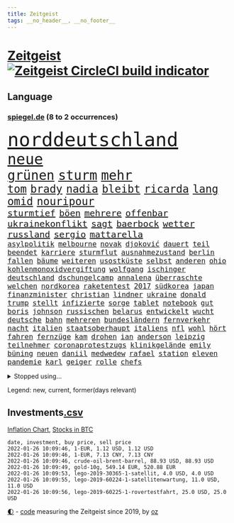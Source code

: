 ```yaml
---
title: Zeitgeist
tags: __no_header__, __no_footer__
---
```


# [Zeitgeist](https://oliz.io/zeitgeist/) [![Zeitgeist CircleCI build indicator](https://circleci.com/gh/ooz/zeitgeist.svg?style=shield)](https://circleci.com/gh/ooz/zeitgeist)

## Language

<h3><a href="https://www.spiegel.de" target="_blank">spiegel.de</a> (8 to 2 occurrences)</h3>
<p style="font-family:monospace">
<span style="font-size:32pt"><a href="news_links.html#norddeutschland" class="current">norddeutschland</a></span>
<br>
<span style="font-size:25pt"><a href="news_links.html#neue" class="current">neue</a></span>
<br>
<span style="font-size:22pt"><a href="news_links.html#grünen" class="current">grünen</a></span>
<span style="font-size:22pt"><a href="news_links.html#sturm" class="current">sturm</a></span>
<span style="font-size:22pt"><a href="news_links.html#mehr" class="current">mehr</a></span>
<br>
<span style="font-size:18pt"><a href="news_links.html#tom" class="current">tom</a></span>
<span style="font-size:18pt"><a href="news_links.html#brady" class="current">brady</a></span>
<span style="font-size:18pt"><a href="news_links.html#nadia" class="new">nadia</a></span>
<span style="font-size:18pt"><a href="news_links.html#bleibt" class="current">bleibt</a></span>
<span style="font-size:18pt"><a href="news_links.html#ricarda" class="current">ricarda</a></span>
<span style="font-size:18pt"><a href="news_links.html#lang" class="current">lang</a></span>
<span style="font-size:18pt"><a href="news_links.html#omid" class="current">omid</a></span>
<span style="font-size:18pt"><a href="news_links.html#nouripour" class="current">nouripour</a></span>
<br>
<span style="font-size:15pt"><a href="news_links.html#sturmtief" class="new">sturmtief</a></span>
<span style="font-size:15pt"><a href="news_links.html#böen" class="new">böen</a></span>
<span style="font-size:15pt"><a href="news_links.html#mehrere" class="current">mehrere</a></span>
<span style="font-size:15pt"><a href="news_links.html#offenbar" class="current">offenbar</a></span>
<span style="font-size:15pt"><a href="news_links.html#ukrainekonflikt" class="current">ukrainekonflikt</a></span>
<span style="font-size:15pt"><a href="news_links.html#sagt" class="current">sagt</a></span>
<span style="font-size:15pt"><a href="news_links.html#baerbock" class="current">baerbock</a></span>
<span style="font-size:15pt"><a href="news_links.html#wetter" class="current">wetter</a></span>
<span style="font-size:15pt"><a href="news_links.html#russland" class="current">russland</a></span>
<span style="font-size:15pt"><a href="news_links.html#sergio" class="current">sergio</a></span>
<span style="font-size:15pt"><a href="news_links.html#mattarella" class="new">mattarella</a></span>
<br>
<span style="font-size:12pt"><a href="news_links.html#asylpolitik" class="current">asylpolitik</a></span>
<span style="font-size:12pt"><a href="news_links.html#melbourne" class="current">melbourne</a></span>
<span style="font-size:12pt"><a href="news_links.html#novak" class="current">novak</a></span>
<span style="font-size:12pt"><a href="news_links.html#djoković" class="current">djoković</a></span>
<span style="font-size:12pt"><a href="news_links.html#dauert" class="current">dauert</a></span>
<span style="font-size:12pt"><a href="news_links.html#teil" class="current">teil</a></span>
<span style="font-size:12pt"><a href="news_links.html#beendet" class="current">beendet</a></span>
<span style="font-size:12pt"><a href="news_links.html#karriere" class="current">karriere</a></span>
<span style="font-size:12pt"><a href="news_links.html#sturmflut" class="new">sturmflut</a></span>
<span style="font-size:12pt"><a href="news_links.html#ausnahmezustand" class="current">ausnahmezustand</a></span>
<span style="font-size:12pt"><a href="news_links.html#berlin" class="current">berlin</a></span>
<span style="font-size:12pt"><a href="news_links.html#fallen" class="current">fallen</a></span>
<span style="font-size:12pt"><a href="news_links.html#bäume" class="current">bäume</a></span>
<span style="font-size:12pt"><a href="news_links.html#weiteren" class="current">weiteren</a></span>
<span style="font-size:12pt"><a href="news_links.html#usostküste" class="new">usostküste</a></span>
<span style="font-size:12pt"><a href="news_links.html#selbst" class="current">selbst</a></span>
<span style="font-size:12pt"><a href="news_links.html#anderen" class="current">anderen</a></span>
<span style="font-size:12pt"><a href="news_links.html#ohio" class="new">ohio</a></span>
<span style="font-size:12pt"><a href="news_links.html#kohlenmonoxidvergiftung" class="current">kohlenmonoxidvergiftung</a></span>
<span style="font-size:12pt"><a href="news_links.html#wolfgang" class="current">wolfgang</a></span>
<span style="font-size:12pt"><a href="news_links.html#ischinger" class="new">ischinger</a></span>
<span style="font-size:12pt"><a href="news_links.html#deutschland" class="current">deutschland</a></span>
<span style="font-size:12pt"><a href="news_links.html#dschungelcamp" class="current">dschungelcamp</a></span>
<span style="font-size:12pt"><a href="news_links.html#annalena" class="current">annalena</a></span>
<span style="font-size:12pt"><a href="news_links.html#überraschte" class="current">überraschte</a></span>
<span style="font-size:12pt"><a href="news_links.html#welchen" class="current">welchen</a></span>
<span style="font-size:12pt"><a href="news_links.html#nordkorea" class="current">nordkorea</a></span>
<span style="font-size:12pt"><a href="news_links.html#raketentest" class="new">raketentest</a></span>
<span style="font-size:12pt"><a href="news_links.html#2017" class="current">2017</a></span>
<span style="font-size:12pt"><a href="news_links.html#südkorea" class="current">südkorea</a></span>
<span style="font-size:12pt"><a href="news_links.html#japan" class="current">japan</a></span>
<span style="font-size:12pt"><a href="news_links.html#finanzminister" class="current">finanzminister</a></span>
<span style="font-size:12pt"><a href="news_links.html#christian" class="current">christian</a></span>
<span style="font-size:12pt"><a href="news_links.html#lindner" class="current">lindner</a></span>
<span style="font-size:12pt"><a href="news_links.html#ukraine" class="current">ukraine</a></span>
<span style="font-size:12pt"><a href="news_links.html#donald" class="current">donald</a></span>
<span style="font-size:12pt"><a href="news_links.html#trump" class="current">trump</a></span>
<span style="font-size:12pt"><a href="news_links.html#stellt" class="current">stellt</a></span>
<span style="font-size:12pt"><a href="news_links.html#infizierte" class="current">infizierte</a></span>
<span style="font-size:12pt"><a href="news_links.html#sorge" class="current">sorge</a></span>
<span style="font-size:12pt"><a href="news_links.html#tablet" class="new">tablet</a></span>
<span style="font-size:12pt"><a href="news_links.html#notebook" class="new">notebook</a></span>
<span style="font-size:12pt"><a href="news_links.html#gut" class="current">gut</a></span>
<span style="font-size:12pt"><a href="news_links.html#boris" class="current">boris</a></span>
<span style="font-size:12pt"><a href="news_links.html#johnson" class="current">johnson</a></span>
<span style="font-size:12pt"><a href="news_links.html#russischen" class="current">russischen</a></span>
<span style="font-size:12pt"><a href="news_links.html#belarus" class="current">belarus</a></span>
<span style="font-size:12pt"><a href="news_links.html#entwickelt" class="current">entwickelt</a></span>
<span style="font-size:12pt"><a href="news_links.html#wucht" class="current">wucht</a></span>
<span style="font-size:12pt"><a href="news_links.html#deutsche" class="current">deutsche</a></span>
<span style="font-size:12pt"><a href="news_links.html#bahn" class="current">bahn</a></span>
<span style="font-size:12pt"><a href="news_links.html#mehreren" class="current">mehreren</a></span>
<span style="font-size:12pt"><a href="news_links.html#bundesländern" class="current">bundesländern</a></span>
<span style="font-size:12pt"><a href="news_links.html#fernverkehr" class="current">fernverkehr</a></span>
<span style="font-size:12pt"><a href="news_links.html#nacht" class="current">nacht</a></span>
<span style="font-size:12pt"><a href="news_links.html#italien" class="current">italien</a></span>
<span style="font-size:12pt"><a href="news_links.html#staatsoberhaupt" class="current">staatsoberhaupt</a></span>
<span style="font-size:12pt"><a href="news_links.html#italiens" class="current">italiens</a></span>
<span style="font-size:12pt"><a href="news_links.html#nfl" class="current">nfl</a></span>
<span style="font-size:12pt"><a href="news_links.html#wohl" class="current">wohl</a></span>
<span style="font-size:12pt"><a href="news_links.html#hört" class="current">hört</a></span>
<span style="font-size:12pt"><a href="news_links.html#fahren" class="current">fahren</a></span>
<span style="font-size:12pt"><a href="news_links.html#fernzüge" class="current">fernzüge</a></span>
<span style="font-size:12pt"><a href="news_links.html#kam" class="current">kam</a></span>
<span style="font-size:12pt"><a href="news_links.html#drohen" class="current">drohen</a></span>
<span style="font-size:12pt"><a href="news_links.html#ian" class="current">ian</a></span>
<span style="font-size:12pt"><a href="news_links.html#anderson" class="current">anderson</a></span>
<span style="font-size:12pt"><a href="news_links.html#leipzig" class="current">leipzig</a></span>
<span style="font-size:12pt"><a href="news_links.html#teilnehmer" class="current">teilnehmer</a></span>
<span style="font-size:12pt"><a href="news_links.html#coronaprotestzugs" class="new">coronaprotestzugs</a></span>
<span style="font-size:12pt"><a href="news_links.html#klinikgelände" class="new">klinikgelände</a></span>
<span style="font-size:12pt"><a href="news_links.html#emily" class="current">emily</a></span>
<span style="font-size:12pt"><a href="news_links.html#büning" class="current">büning</a></span>
<span style="font-size:12pt"><a href="news_links.html#neuen" class="current">neuen</a></span>
<span style="font-size:12pt"><a href="news_links.html#daniil" class="current">daniil</a></span>
<span style="font-size:12pt"><a href="news_links.html#medwedew" class="current">medwedew</a></span>
<span style="font-size:12pt"><a href="news_links.html#rafael" class="current">rafael</a></span>
<span style="font-size:12pt"><a href="news_links.html#station" class="current">station</a></span>
<span style="font-size:12pt"><a href="news_links.html#eleven" class="new">eleven</a></span>
<span style="font-size:12pt"><a href="news_links.html#pandemie" class="current">pandemie</a></span>
<span style="font-size:12pt"><a href="news_links.html#karl" class="current">karl</a></span>
<span style="font-size:12pt"><a href="news_links.html#geiger" class="current">geiger</a></span>
<span style="font-size:12pt"><a href="news_links.html#rolle" class="current">rolle</a></span>
<span style="font-size:12pt"><a href="news_links.html#chefs" class="current">chefs</a></span>
</p>
<details>
<summary>Stopped using...</summary>
<p class="former" style="font-size:12pt">
lukaschenko(466) wein(466) erfahrung(465) normal(465) 150(464) april(464) pause(464) philippinen(464) stimmt(464) vorstand(464) geschrieben(463) jan(463) software(463) verstöße(463) coronaimpfstoffe(462) demonstration(462) gewaltsam(462) intensivbetten(462) verpflichtet(462) ausgezeichnet(461) begeistern(461) bielefeld(461) locken(461) mannes(461) missachtet(461) polizist(461) reisende(461) serien(461) spielraum(461) vergangene(461) vermehrt(461) verriet(461) zunehmend(461) 50000(460) ausländische(460) befand(460) bewertet(460) bot(460) braun(460) dietmar(460) finanzaufsicht(460) formel(460) humor(460) infizierten(460) jüdische(460) konzept(460) live(460) rechtsextremisten(460) schwierigen(460) teslachef(460) umdenken(460) vermeintliche(460) verwirrung(460) zunehmende(460) appelliert(459) ber(459) bernd(459) beschimpft(459) bittere(459) blickt(459) day(459) entschuldigen(459) gipfel(459) keller(459) kontrolliert(459) lisa(459) lohnt(459) stolz(459) suchte(459) beschäftigten(458) florian(458) frühen(458) guter(458) künstler(458) nahmen(458) regisseurin(458) schweigen(458) terrormiliz(458) unmöglich(458) verzögert(458) who(458) zuerst(458) 2015(457) angespannt(457) aufnehmen(457) bahnhof(457) dementiert(457) dubai(457) englische(457) geheimnis(457) merkels(457) oberste(457) persönlichen(457) reform(457) rest(457) stets(457) wahlsieg(457) öffnen(457) and(456) bremst(456) ehren(456) einziges(456) enthüllt(456) golf(456) ifoinstitut(456) klubs(456) kriminellen(456) moderna(456) razzien(456) stoppte(456) verbringen(456) weltwirtschaft(456) abwehr(455) afrika(455) bußgeld(455) coronaschnelltests(455) doku(455) maßnahme(455) meint(455) minute(455) überreste(455) abstimmen(454) abzug(454) argumente(454) ausreichend(454) coach(454) durchsuchungen(454) ermöglichen(454) finanziell(454) häufen(454) mitternacht(454) reul(454) schulze(454) themen(454) eugh(453) fernen(453) gewerkschaft(453) maximal(453) on(453) passen(453) passieren(453) philip(453) spanischen(453) strengere(453) unterzeichnet(453) öffentlichkeit(453) meist(452) reichte(452) trennung(452) umgehend(452) voraus(452) werke(452) 10(451) bloß(451) feiertagen(451) geräte(451) medikamente(451) umstrittenes(451) virologen(451) 65(450) dürfe(450) freigestellt(450) gesprengt(450) richtung(450) verbessert(450) zählen(450) aufruf(449) bewegen(449) big(449) bodo(449) geflogen(449) gelsenkirchen(449) grundlage(449) männliche(449) nahezu(449) claudia(448) juni(448) veranstaltungen(448) büro(447) gebe(447) gerechnet(447) nase(447) nutzt(447) oppositionelle(447) sehnsucht(447) sendung(447) vorgaben(447) aufgegeben(446) dfbelf(446) enge(446) erwarten(446) gespalten(446) half(446) inszeniert(446) sinn(446) türkischen(446) einnahmen(445) unterschied(445) verfassung(445) e(444) eurecht(444) kommentare(444) krawallen(444) biontech(443) fortgesetzt(443) haftbefehl(443) produzieren(443) tragödie(443) wahren(443) zimmer(443) abkehr(442) band(442) bob(442) herr(442) liefen(442) nah(442) schumacher(442) führenden(440) mick(440) mission(440) pipeline(440) dran(439) engpässe(439) erfolgreichsten(439) euaustritt(439) vorgegangen(439) auftritte(438) duisburg(438) geöffnet(438) motor(438) fliegt(437) iphone(437) nachweis(437) vorteile(437) panik(436) beitrag(435) drängen(435) erwachsene(435) fürth(435) samstagmorgen(435) aufhalten(434) bremsen(434) indirekt(434) limit(434) papier(434) stimmten(434) top(434) bangt(433) bürgerinnen(433) helge(433) heutigen(433) unterm(433) vorgeführt(433) ökonomen(433) abstieg(432) bartsch(432) erfährt(432) verfügbar(432) fertig(430) mitarbeiterin(430) abhängig(429) apps(429) landesweit(429) brasilianische(428) klöckner(428) landwirtschaft(428) coronaauflagen(427) gesetzliche(426) nirgendwo(426) wütende(425) bester(424) kassieren(421) angewiesen(418) spiegelredakteur(418) rückblick(416) coronaimpfungen(415) reportage(414) trauma(414) geflohen(410) gegenmaßnahmen(409) engen(408) nächstes(407) ungewöhnlichen(404) beworben(402) schweine(401) 85(400) bist(399) häuslicher(399) psychischen(399) lockern(398) schwimmen(397) zweck(397) quadratmeter(396) ausgemacht(394) rolf(394) erzieher(392) hitler(391) last(391) billiger(390) gesundheitsministers(389) pfleger(384) stiko(378) nordosten(375) dankt(374) spannung(373) londons(371) impft(361) niederländer(360) schlaf(357) jagt(354) amazons(350) währung(347) autobauer(346) gemüse(342) oberhaupt(337) bekannter(333) v(328) verlusten(327) containerschiff(326) magische(325) kleinstadt(322) sahra(319) wagenknecht(319) kannte(318) chile(317) josef(315) strich(313) begleitete(310) hilferuf(308) niemals(305) universitäten(303) happy(295) erlaubnis(291) henning(289) reisenden(283) mitverantwortlich(279) impfziel(278) sophia(274) fühle(271) geehrt(263) westlichen(263) ladesäulen(259) rückzahlung(259) umständen(258) umwelthilfe(258) reichtum(257) fußballnationalmannschaft(252) raúl(251) entschädigungen(250) forschende(250) durchsuchung(246) handys(241) ungerecht(241) etlichen(240) künstlichen(239) potsdamer(237) regierungskoalition(236) badewanne(235) freigegeben(233) auszusetzen(232) dauerregen(231) radikalislamischen(229) 2008(228) tendenzen(228) vertrieben(228) jemanden(227) impfquoten(226) unglaublich(226) flohen(220) entstand(218) gesichtet(218) parlamentswahlen(218) impfskeptiker(217) laute(216) riesiger(216) antisemitischer(215) erlebnisse(215) konzepte(215) millionenstadt(214) echt(213) my(213) zuwanderung(213) fehlte(211) rohstoffe(211) 14jährige(209) angeblichem(208) bürgern(207) wagens(207) spaziergänger(206) geflüchtet(205) britta(203) spezialeinheit(203) aktueller(200) finder(200) publikumsliebling(200) bergab(199) notwendig(199) arte(198) flüchtet(198) rereportage(198) hessische(196) getrieben(195) neumünster(194) gegenspieler(193) schlimmeres(192) besuchte(191) virologin(191) friedensnobelpreisträger(188) bang(187) ausgerückt(186) tornado(186) kolumnistin(184) verwenden(184) grenzkontrollen(182) gorillas(179) selbstmordanschlag(179) ralf(178) rechtens(178) thomalla(178) bafin(177) komponist(177) lehrergewerkschaft(177) bedient(176) verunsichert(176) cartoonisten(175) luke(174) operiert(173) vorfreude(173) eingefahren(172) elfjähriger(172) leblos(172) lied(172) ostseepipeline(172) perfekten(172) weltranglistenerste(172) zweijähriger(171) absitzen(170) verkehrssicherheit(170) wdr(170) gelaufen(167) oh(166) rohstoff(166) brasilianischen(165) inszenieren(165) zögert(165) usunternehmen(164) gelohnt(162) islamische(162) astronomie(161) bewerbung(161) erzieherinnen(161) erweisen(160) ahrtal(159) handelsverband(158) akzeptiert(157) gerichts(157) romy(157) highlights(156) löwen(156) entlastung(155) schwimmt(154) syrische(153) versäumt(153) aspekte(152) nicole(151) besitzen(150) demonstrierten(150) genießt(150) meterhohe(149) vorrang(149) rätselhafte(148) beck(147) bemerkbar(147) haas(146) lebenden(146) pfefferspray(146) 1992(145) simulieren(145) funktionierte(144) stonehenge(144) fahrerinnen(141) hartnäckig(141) längste(141) leib(140) uwe(139) geldscheinen(138) waffengewalt(138) entfliehen(137) siegfried(137) verbrannt(137) 15jährigen(136) anlage(136) düpiert(136) moderner(136) realität(136) verteuern(136) geschenke(135) lieferprobleme(135) vollen(135) neugeborenen(134) forschern(133) liebsten(133) großartig(132) händen(132) schürt(132) befürchtungen(131) größen(131) gesundheitswesen(130) bußgelder(129) dargestellt(129) antrieb(127) masters(127) mitmachen(127) überfahrt(127) nachmittag(126) olympique(126) gemeinschaft(125) samira(125) somalia(125) taxi(124) fahndung(123) hilfsorganisationen(123) verwechselt(123) 97(122) hero(122) ingenieur(122) erreichte(121) 2gregeln(120) aufzugeben(120) delivery(120) meldeten(120) stranden(120) angeführt(119) integration(118) vollstreckt(118) ägäis(118) anrufen(117) lateinamerika(117) lyon(117) wirbelsturm(117) abtreibungsrecht(116) fehleinschätzung(116) wiederholung(116) hauptrolle(114) offene(114) anheben(113) offensiv(113) hoffnungsträger(112) innensenator(112) coronainfektionszahlen(111) durchbrechen(111) fehlender(111) samar(111) sima(111) epstein(110) erwirtschaftet(110) agenten(109) bürgerkriegs(109) koalitionsvertrag(109) mandela(109) na(109) zuständigen(109) absteiger(108) newcastle(108) saudischen(108) überfallen(108) abgehalten(107) großbank(107) strategien(107) abgeschreckt(106) anton(106) aufregendes(106) dokumentiert(106) hierzulande(106) militärischer(106) pflegekraft(106) rotgrünroten(106) dschihadisten(105) ngo(105) wertet(105) auflage(103) gruß(103) kursieren(103) satelliten(103) vornamen(103) 81jährige(102) impfnachweise(102) kanarischen(102) verkehrspolitik(102) zürich(102) älteste(102) demut(101) strategischen(101) solidarisch(100) umsonst(100) zurückgemeldet(100) bewaffneter(99) cumbre(99) verpflichtend(99) vieja(99) hussein(97) kunstwerke(97) 15000(96) gezielte(96) kapitänin(96) mockridge(96) rucksack(96) berlinbrandenburg(95) beruhigen(95) geschäfts(95) ice(95) redet(95) xavier(95) darstellen(94) englisch(94) hadern(94) jacqueline(94) rheinischen(94) direkte(93) fahrgäste(93) wanderers(93) batman(92) ferrari(92) inhalt(92) bettina(91) finanzmarkt(91) abrupt(90) globales(90) kaltem(90) maserati(90) schlafzimmer(90) schulunterricht(90) suggeriert(90) twittert(90) unschuld(90) verordnet(90) briefe(89) jahrhunderts(89) japanischer(89) kongo(89) menschenrechten(89) millionär(89) erschießen(88) fdpvize(88) managerin(88) spdabgeordneten(88) vizechef(88) inbetriebnahme(87) teller(87) follower(86) suga(86) wilde(86) coronavakzinen(85) fußfessel(85) gesellschaftliche(85) polizistinnen(85) provokationen(85) amtsmissbrauchs(84) arbeitskräften(84) geliehen(84) geltendes(84) schwächen(84) studiert(84) trapp(84) zinssatz(84) beifahrer(83) enthüllen(83) gaspreisen(83) kabinetts(83) stern(83) whochef(83) 3500(82) asylbewerber(82) gefängnissen(82) gemeindebund(82) knappheit(82) kommuniziert(82) oberfläche(82) havarie(81) shitstorm(81) zulauf(81) aromen(80) borchardt(80) exkanzler(80) genehmigte(80) meeresboden(80) sssiggi(80) weißer(80) 46(79) argumenten(79) drohgebärden(79) emir(79) footballcoach(79) lieferproblemen(79) rangnick(79) verkneifen(79) finne(78) gil(78) ofarim(78) rücksicht(78) vulkangebiet(78) nbasaison(77) vertraulicher(77) ölkrise(77) bestimmen(76) gaslieferungen(76) grundsicherung(76) langjähriger(76) unwahrscheinlicher(76) wilhelm(76) wohnzimmer(76) zutaten(76) alexanderplatz(75) auszahlt(75) bescherung(75) exweltmeister(75) grundsätzliche(75) halbwegs(75) herunter(75) musikvideo(75) stärkster(75) verläuft(75) beantwortet(74) cannabislegalisierung(74) dritter(74) riesling(74) stabilem(74) ekstase(73) fahnder(73) flüchtige(73) geheimdienste(73) gerate(73) hde(73) routen(73) squid(73) winkt(73) 260(72) beerdigt(72) facebookinvestor(72) fahrzeugs(72) hungertod(72) obdachlose(72) reynolds(72) wiederholten(72) ambitionen(71) ansatz(71) bankenaufsicht(71) basketballliga(71) bestehe(71) farblich(71) hündin(71) innenministers(71) leicester(71) rotgelbgrün(71) santa(71) schicht(71) schränken(71) staatsfonds(71) südfranzösischen(71) xhamster(71) 30000(70) aaron(70) durcheinandergewirbelt(70) euland(70) handballbundesliga(70) stießen(70) christliche(69) euländer(69) kulinarisches(69) prodemokratischen(69) pubs(69) gewalttätigen(68) maestro(68) systematischen(68) hector(67) kyffhäuserkreis(67) mitschüler(67) versenkt(67) coachin(66) nordamerikanische(66) sauerstoff(66) sudans(66) anzunehmen(65) cambridge(65) engere(65) hochschulgesetz(65) menschenrechtsorganisation(65) starquarterback(65) verkleidet(65) verwahrloste(65) coronapatienten(64) fußballern(64) ines(64) reichelt(64) rkizahlen(64) sabine(64) soziales(64) vortag(64) agieren(63) fantasie(63) kaliforniens(63) weichen(63) 2100(62) beitreten(62) bekannteste(62) dichtete(62) sozialverband(62) yvonne(62) überschaubar(62) angeklagtem(61) checkliste(61) feiglinge(61) kurznachricht(61) lampedusa(61) massengräber(61) spiegelredakteure(61) weihnachtsgeschenk(61) wohnt(61) ausrufezeichen(60) phasen(60) reparieren(60) schnellboot(60) superreichen(60) totimpfstoff(60) flamingo(59) prostitution(59) spezielles(59) 60jährigen(58) hinsicht(58) jameswebbweltraumteleskop(58) plätze(58) schrittweise(58) topspieler(58) heiligabend(57) manchin(57) nordhessen(57) staatskasse(57) umgingen(57) verschärften(57) weihnachtsgeschenke(57) angespannten(56) dachverband(56) jahrzehnts(56) maskierte(56) sternen(56) wissenschaftsprojekte(56) zweijährige(56) übel(56) enthielt(55) heiklen(55) interaktiven(55) kampfdrohne(55) roberto(55) sauerland(55) schmutzigen(55) schwestern(55) sowjetischen(55) spiegelgespräch(55) abstürzte(54) beseitigt(54) blutige(54) bürgergeld(54) eindringlichen(54) lehre(54) mitführen(54) porträt(54) apartheid(52) befasst(52) gestiegene(52) minderjähriger(52) nelson(52) schrecklicher(52) verspätung(52) abeba(51) addis(51) minnesota(51) outfit(51) äthiopische(51) merseburg(50) rodgers(50) saisonniederlage(50) störender(50) amanda(49) ausnahmsweise(49) denver(49) drogenbande(49) shows(49) stadtpark(49) verschwörungstheorien(49) absperrung(48) disput(48) massenproteste(48) solch(48) verbraucherzentralen(48) vorstandschef(48) bestohlen(47) gesteckt(47) notizen(47) überragt(47) außengrenzen(46) dichter(46) eier(46) entziehen(46) kentucky(46) kursiert(46) pantanal(46) vollsperrung(46) 126(45) [podcast](45) gesetzgeber(45) joop(45) linksfraktionschef(45) schwelt(45) svenja(45) weltbesten(45) aktivistinnen(44) memorial(44) nouwen(44) persischen(44) recyceln(44) steuerdumping(44) verteilte(44) wellbrock(44) 300000(43) flüchtling(43) onlinespiel(43) verwandte(43) werkstätten(43) autounfällen(42) dalian(42) manila(42) überraschten(42) alexa(41) getraut(41) mitleid(41) wiederherstellung(41) gefängnisse(40) jordanien(40) mühe(40) sexhandels(40) wohlauf(40) überstunden(40) ausgebuht(38) branchenverband(38) eingetreten(38) formel1saison(38) meteorologen(38) miss(38) skifahren(38) aussetzen(37) carlsen(37) ertrinken(37) künstlers(37) luis(37) sagten(37) #metoo(36) amüsierte(36) eisiger(36) häusliche(36) innenministerin(36) kommunalpolitiker(36) ministerinnen(36) patel(36) priti(36) waffenruhe(36) ärztin(36) erwiesen(35) verschollen(35) dosen(34) güler(34) ikea(34) krankenpfleger(34) landeten(34) ministers(34) serap(34) verschiebung(34) versorgen(34) auftritts(33) durchgerechnet(33) finnland(33) fünfter(33) haftanstalten(33) halte(33) herrmann(33) leichenfund(33) liebesbeziehung(33) rassistisches(33) rechnungen(33) triageregelungen(33) verschärfungen(33) abtrünnige(32) charts(32) freispruch(32) gattin(32) partnerschaften(32) profisportler(32) tower(32) zufall(32) bestritt(31) bissigen(31) boll(31) hochansteckenden(31) klavier(31) kurden(31) kurdische(31) verunsichern(31) fußballspieler(30) gaming(30) interessierte(30) jahresrückblick(30) montgomery(30) omikronfälle(30) weltärztepräsident(30) faktor(29) fehlanzeige(29) flensburg(29) geahndet(29) keinesfalls(29) kulturwissenschaftler(29) lehrerverbände(29) pessimistisch(29) planung(29) staatskassen(29) vermittelt(29) verzeihung(29) angepasst(28) außergewöhnlicher(28) christmas(28) identifizieren(28) riskiert(28) sekt(28) glinde(27) pflegerinnen(27) privatpersonen(27) rabatten(27) rutschig(27) starkwatzinger(27) tschentscher(27) verehrt(27) verletzter(27) virusvariante(27) coronavariante(26) einreisekontrollen(26) impfaktion(26) karibikinsel(26) rechenschaft(26) schläge(26) schönste(26) universitätsklinikum(26) dröge(25) fotostrecke(25) kräftige(25) landesmedienanstalt(25) unsichtbaren(25) behaupten(24) kritischer(24) natürlich(24) offenkundig(24) verkehrsunfälle(24) zettel(24) zweifelt(24) bemerkenswertes(23) judith(23) weihnachtsbaum(23) grenzort(22) juristin(22) milliardenschwere(22) nrwländerchef(22) wolverhampton(22) zurückzubekommen(22) überführt(22) bronze(21) personalien(21) sandra(21) stolpern(21) surfer(21) verschenken(21) draisaitl(20) erprobt(20) großveranstaltungen(20) mount(20) uswestküste(20) abzusagen(19) beleidigende(19) chris(19) coronabeschlüsse(19) erobern(19) ezb(19) parallelwelt(19) schenken(19) ausgeräumt(18) beamter(18) begleiter(18) herausragenden(18) herstellen(18) marcus(18) optimal(18) rügt(18) südfrankreich(18) weihnachtsmann(18) wissenschaftlerin(18) aussetzer(17) freundeskreis(17) nordrheinwestfalens(17) steven(17) weihnachtsschmuck(17) bangladesch(16) besonderer(16) erspart(16) exklusiv(16) füllt(16) geschäften(16) kollege(16) netzbetreiber(16) 50jähriger(15) anlauf(15) mast(15) moskauer(15) preissteigerungen(15) sunday(15) verlaufen(15) veröffentlichen(15) überstandener(15) 2977(14) auszahlen(14) beschwört(14) bewohnerinnen(14) drive(14) kultusministerkonferenz(14) mediatheken(14) spürte(14) weihnachtstage(14) anfänger(13) ebike(13) getreten(13) nutzlos(13) oscars(13) pool(13) rentieren(13) ultimativen(13) ungemütliche(13) überdurchschnittlich(13) amtsantritt(12) festtage(12) küken(12) reifen(12) senders(12) verneigt(12) zitat(12) öffnete(12) überließ(12) beliebter(11) beschränken(11) blitzer(11) dauerfehde(11) flotte(11) home(11) kohlenmonoxid(11) missstände(11) rosenmontagszug(11) spinne(11) versinkt(11)
</p>
</details>
<p>Legend: <span class="new">new</span>, <span class="current">current</span>, <span class="former">former(days relevant)</span></p>

## Investments[.csv](investments.csv)

[Inflation Chart](https://inflationchart.com),
[Stocks in BTC](https://stonksinbtc.xyz/)

```
date, investment, buy price, sell price
2022-01-26 10:09:46, 1-EUR, 1.12 USD, 1.12 USD
2022-01-26 10:09:46, 1-EUR, 7.13 CNY, 7.13 CNY
2022-01-26 10:09:46, crude-oil-brent-barrel, 88.93 USD, 88.93 USD
2022-01-26 10:09:49, gold-10g, 549.14 EUR, 520.88 EUR
2022-01-26 10:09:53, lego-2019-30365-1-satellit, 4.0 USD, 4.0 USD
2022-01-26 10:09:55, lego-2019-60224-1-satellitenwartung, 11.0 USD, 11.0 USD
2022-01-26 10:09:56, lego-2019-60225-1-rovertestfahrt, 25.0 USD, 25.0 USD
```

<footer>
<a href="javascript:toggleTheme()" class="nav">🌓</a>
- <a href="https://github.com/ooz/zeitgeist">code</a> measuring the Zeitgeist since 2019, by <a href="https://oliz.io">oz</a>
</footer>
